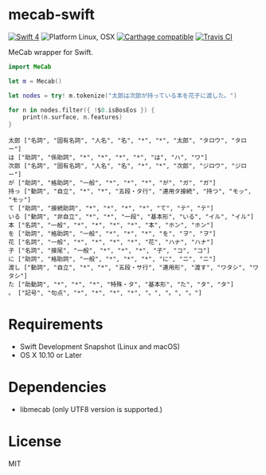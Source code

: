 mecab-swift
===========

[![Swift 4](https://img.shields.io/badge/Swift-4-orange.svg)](https://swift.org)
![Platform Linux, OSX](https://img.shields.io/badge/Platforms-Linux%2C%20OSX-lightgray.svg)
[![Carthage compatible](https://img.shields.io/badge/Carthage-compatible-4BC51D.svg?style=flat)](https://github.com/Carthage/Carthage)
[![Travis CI](https://travis-ci.org/novi/mecab-swift.svg)](https://travis-ci.org/novi/mecab-swift)



MeCab wrapper for Swift.


```swift 
import MeCab

let m = Mecab()

let nodes = try! m.tokenize("太郎は次郎が持っている本を花子に渡した。")

for n in nodes.filter({ !$0.isBosEos }) {
    print(n.surface, n.features)
}      
``` 

```
太郎 ["名詞", "固有名詞", "人名", "名", "*", "*", "太郎", "タロウ", "タロー"]
は ["助詞", "係助詞", "*", "*", "*", "*", "は", "ハ", "ワ"]
次郎 ["名詞", "固有名詞", "人名", "名", "*", "*", "次郎", "ジロウ", "ジロー"]
が ["助詞", "格助詞", "一般", "*", "*", "*", "が", "ガ", "ガ"]
持っ ["動詞", "自立", "*", "*", "五段・タ行", "連用タ接続", "持つ", "モッ", "モッ"]
て ["助詞", "接続助詞", "*", "*", "*", "*", "て", "テ", "テ"]
いる ["動詞", "非自立", "*", "*", "一段", "基本形", "いる", "イル", "イル"]
本 ["名詞", "一般", "*", "*", "*", "*", "本", "ホン", "ホン"]
を ["助詞", "格助詞", "一般", "*", "*", "*", "を", "ヲ", "ヲ"]
花 ["名詞", "一般", "*", "*", "*", "*", "花", "ハナ", "ハナ"]
子 ["名詞", "接尾", "一般", "*", "*", "*", "子", "コ", "コ"]
に ["助詞", "格助詞", "一般", "*", "*", "*", "に", "ニ", "ニ"]
渡し ["動詞", "自立", "*", "*", "五段・サ行", "連用形", "渡す", "ワタシ", "ワタシ"]
た ["助動詞", "*", "*", "*", "特殊・タ", "基本形", "た", "タ", "タ"]
。 ["記号", "句点", "*", "*", "*", "*", "。", "。", "。"]
```

# Requirements

* Swift Development Snapshot (Linux and macOS)
* OS X 10.10 or Later

# Dependencies

* libmecab (only UTF8 version is supported.)

# License

MIT

